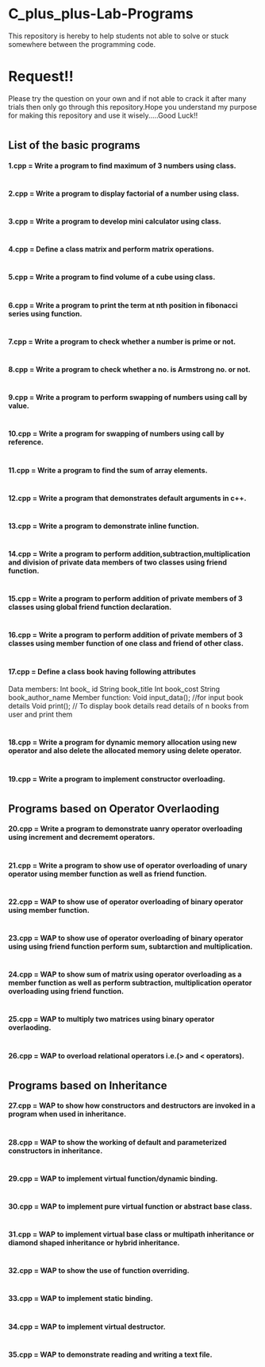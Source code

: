 # C_plus_plus-Lab-Programs
This repository is hereby to help students not able to solve or stuck somewhere between the programming code.

# Request!!
Please try the question on your own and if not able to crack it after many trials then only go through this 
repository.Hope you understand my purpose for making this repository and use it wisely.....Good Luck!! 
#
## List of the basic programs

#### 1.cpp = Write a program to find maximum of 3 numbers using class.
#
#### 2.cpp = Write a program to display factorial of a number using class.
#
#### 3.cpp = Write a program to develop mini calculator using class.
#
#### 4.cpp = Define a class matrix and perform matrix operations.
#
#### 5.cpp = Write a program to find volume of a cube using class.
#
#### 6.cpp = Write a program to print the term at nth position in fibonacci series using function.
#
#### 7.cpp = Write a program to check whether a number is prime or not.
#
#### 8.cpp = Write a program to check whether a no. is Armstrong no. or not.
#
#### 9.cpp = Write a program to perform swapping of numbers using call by value.
#
#### 10.cpp = Write a program for swapping of numbers using call by reference.
#
#### 11.cpp = Write a program to find the sum of array elements.
#
#### 12.cpp = Write a program that demonstrates default arguments in c++.
#
#### 13.cpp = Write a program to demonstrate inline function.
#
#### 14.cpp = Write a program to perform addition,subtraction,multiplication and division of private data members of two classes using friend function.   
#
#### 15.cpp = Write a program to perform addition of private members of 3 classes using global friend function declaration.
#
#### 16.cpp = Write a program to perform addition of private members of 3 classes using member function of one class and friend of other class. 
#
#### 17.cpp = Define a class book having following attributes
 Data members:
 Int book_ id
 String book_title
 Int book_cost
 String book_author_name
Member function:
 Void input_data(); //for input book details
 Void print(); // To display book details
 read details of n books from user and print them
 #
 #### 18.cpp = Write a program for dynamic memory allocation using new operator and also delete the allocated memory using delete operator.
#
#### 19.cpp = Write a program to implement constructor overloading.
#
## Programs based on Operator Overlaoding

#### 20.cpp = Write a program to demonstrate uanry operator overloading using increment and decrememt operators.
#
#### 21.cpp = Write a program to show use of operator overloading of unary operator using member function as well as friend function.
#
#### 22.cpp = WAP to show use of operator overloading of binary operator using member function. 
#
#### 23.cpp = WAP to show use of operator overloading of binary operator using using friend function perform sum, subtarction and multiplication.
#
#### 24.cpp = WAP to show sum of matrix using operator overloading as a member function as well as perform subtraction, multiplication operator overloading using friend function.
#
#### 25.cpp = WAP to multiply two matrices using binary operator overlaoding.
#
#### 26.cpp = WAP to overload relational operators i.e.(> and < operators).
#
## Programs based on Inheritance

#### 27.cpp = WAP to show how constructors and destructors are invoked in a program when used in inheritance.
#
#### 28.cpp = WAP to show the working of default and parameterized constructors in inheritance.
#
#### 29.cpp = WAP to implement virtual function/dynamic binding.
#
#### 30.cpp = WAP to implement pure virtual function or abstract base class.
#
#### 31.cpp = WAP to implement virtual base class or multipath inheritance or diamond shaped inheritance or hybrid inheritance.
#
#### 32.cpp = WAP to show the use of function overriding.
#
#### 33.cpp = WAP to implement static binding.
#
#### 34.cpp = WAP to implement virtual destructor.
#
#### 35.cpp = WAP to demonstrate reading and writing a text file.

